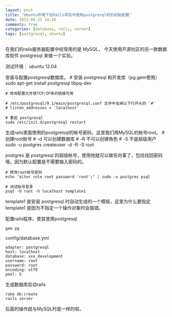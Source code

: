 ```yaml
---
layout: post
title: "Ubuntu环境下在Rails项目中使用postgresql时的初始配置"
date: 2012-06-25 14:28
comments: true
categories: [database, rails, server]
tags: [postgresql, ubuntu]
---
```


在我们的rails服务器配置中经常用的是 MySQL，
今天使用开源社区的另一款数据库软件 postgresql 来做一个实验。

测试环境： ubuntu 12.04

<!-- more -->

安装与配置postgresql数据库。
    # 安装 postgresql 和开发库（pg.gem使用）
    sudo apt-get install postgresql libpq-dev

    # 修改配置文件使TCP/IP来的链接可用

    # /etc/postgresql/9.1/main/postgresql.conf 文件中去掉以下行开头的 `#'
    # listen_addresses = 'localhost'

    # 重启 postgresql
    sudo /etc/init.d/postgresql restart

生成rails里面使用的postgrelsql的帐号密码，这里我们用MySQL的帐号root。
    # 创建root帐号
    # -d 可以创建数据库
    # -R 不可以创建角色
    # -S 不是超级用户
    sudo -u postgres createuser -d -R -S root

postgres 是 postgresql 的超级帐号，使用他就可以做任何事了，包括找回密码哦，因为默认配置是不需要输入密码的。

    # 修改root帐号密码
    echo "alter role root password 'root';" | sudo -u postgres psql

    # 测试帐号登录
    psql -U root -h localhost template1
template1 是安装 postgresql 时自动生成的一个模板，这里为什么要指定 template1 是因为不指定一个操作对象时会报错。


配置rails程序，使其使用postgresql

    gem pg

config/database.yml

    adapter: postgresql
    host: localhost
    database: xxx_development
    username: root
    password: root
    encoding: utf8
    pool: 5

生成数据库启动rails

    rake db:create
    rails server

后面的操作就与MySQL时是一样的啦。
